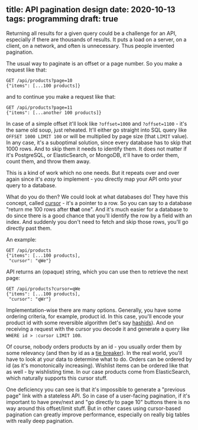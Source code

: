 title: API pagination design
date: 2020-10-13
tags: programming
draft: true
----

Returning all results for a given query could be a challenge for an API, especially if there are thousands of results. It puts a load on a server, on a client, on a network, and often is unnecessary. Thus people invented pagination.

The usual way to paginate is an offset or a page number. So you make a request like that:

```
GET /api/products?page=10
{"items": [...100 products]}
```

and to continue you make a request like that:

```
GET /api/products?page=11
{"items": [...another 100 products]}
```

In case of a simple offset it'll look like `?offset=1000` and `?offset=1100` - it's the same old soup, just reheated. It'll either go straight into SQL query like `OFFSET 1000 LIMIT 100` or will be multiplied by page size (that `LIMIT` value). In any case, it's a suboptimal solution, since every database has to skip that 1000 rows. And to skip them it needs to identify them. It does not matter if it's PostgreSQL, or ElasticSearch, or MongoDB, it'll have to order them, count them, and throw them away.

This is a kind of work which no one needs. But it repeats over and over again since it's *easy* to implement - you directly map your API onto your query to a database.

What do you do then? We could look at what databases do! They have this concept, called [cursor](https://en.wikipedia.org/wiki/Cursor_(databases)) - it's a pointer to a row. So you can say to a database "return me 100 rows after **that** one". And it's much easier for a database to do since there is a good chance that you'll identify the row by a field with an index. And suddenly you don't need to fetch and skip those rows, you'll go directly past them.

An example:

```
GET /api/products
{"items": [...100 products],
 "cursor": "qWe"}
```

API returns an (opaque) string, which you can use then to retrieve the next page:

```
GET /api/products?cursor=qWe
{"items": [...100 products],
 "cursor": "qWr"}
```

Implementation-wise there are many options. Generally, you have some ordering criteria, for example, product id. In this case, you'll encode your product id with some reversible algorithm (let's say [hashids](https://hashids.org/)). And on receiving a request with the cursor you decode it and generate a query like `WHERE id > :cursor LIMIT 100`.

Of course, nobody orders products by an id - you usually order them by some relevancy (and then by id as a [tie breaker](https://stackoverflow.com/a/17330992/46854)). In the real world, you'll have to look at your data to determine what to do. Orders can be ordered by id (as it's monotonically increasing). Wishlist items can be ordered like that as well - by wishlisting time. In our case products come from ElasticSearch, which naturally supports this cursor stuff.

One deficiency you can see is that it's impossible to generate a "previous page" link with a stateless API. So in case of a user-facing pagination, if it's important to have prev/next and "go directly to page 10" buttons there is no way around this offset/limit stuff. But in other cases using cursor-based pagination can greatly improve performance, especially on really big tables with really deep pagination.